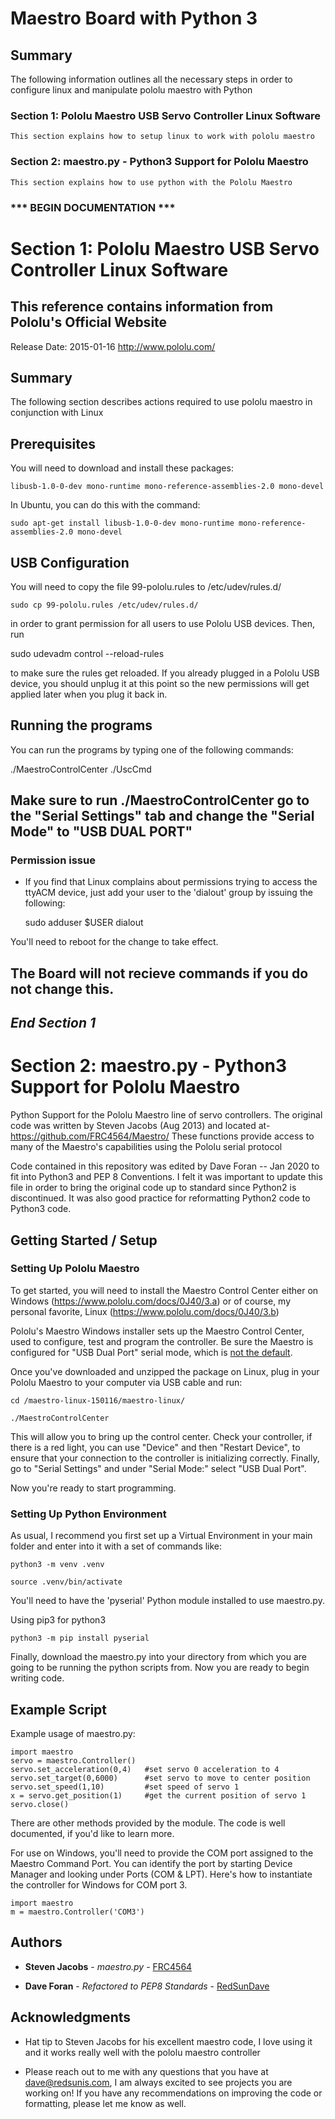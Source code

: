 # Maestro Board with Python 3

## Summary

The following information outlines all the necessary steps in order to configure linux and manipulate pololu maestro with Python

### Section 1: Pololu Maestro USB Servo Controller Linux Software

    This section explains how to setup linux to work with pololu maestro

### Section 2: maestro.py - Python3 Support for Pololu Maestro

    This section explains how to use python with the Pololu Maestro

### *** BEGIN DOCUMENTATION ***

# Section 1: Pololu Maestro USB Servo Controller Linux Software

## This reference contains information from Pololu's Official Website

Release Date: 2015-01-16
http://www.pololu.com/

## Summary

The following section describes actions required to use pololu maestro in conjunction with Linux

## Prerequisites

You will need to download and install these packages:

    libusb-1.0-0-dev mono-runtime mono-reference-assemblies-2.0 mono-devel

In Ubuntu, you can do this with the command:

    sudo apt-get install libusb-1.0-0-dev mono-runtime mono-reference-assemblies-2.0 mono-devel

## USB Configuration

You will need to copy the file 99-pololu.rules to /etc/udev/rules.d/

    sudo cp 99-pololu.rules /etc/udev/rules.d/

in order to grant permission for all users to use Pololu USB devices.
Then, run

  sudo udevadm control --reload-rules

to make sure the rules get reloaded.  If you already plugged in
a Pololu USB device, you should unplug it at this point so the new
permissions will get applied later when you plug it back in.

## Running the programs

You can run the programs by typing one of the following commands:

   ./MaestroControlCenter
   ./UscCmd

## Make sure to run ./MaestroControlCenter go to the "Serial Settings" tab and change the "Serial Mode" to "USB DUAL PORT"

### Permission issue

* If you find that Linux complains about permissions trying to access the ttyACM device, just add your user to the 'dialout' group by issuing the following:

    sudo adduser $USER dialout

You'll need to reboot for the change to take effect.

## The Board will not recieve commands if you do not change this.

## ***End Section 1***

# Section 2: maestro.py - Python3 Support for Pololu Maestro

Python Support for the Pololu Maestro line of servo controllers. The original 
code was written by Steven Jacobs (Aug 2013) and located at- https://github.com/FRC4564/Maestro/
These functions provide access to many of the Maestro's capabilities using the
Pololu serial protocol

Code contained in this repository was edited by Dave Foran -- Jan 2020 to fit 
into Python3 and PEP 8 Conventions. I felt it was important to update this file 
in order to bring the original code up to standard since Python2 is discontinued. 
It was also good practice for reformatting Python2 code to Python3 code.

## Getting Started / Setup

### Setting Up Pololu Maestro

To get started, you will need to install the Maestro Control Center either on Windows (https://www.pololu.com/docs/0J40/3.a) or of course, my personal favorite, Linux (https://www.pololu.com/docs/0J40/3.b)

Pololu's Maestro Windows installer sets up the Maestro Control Center, used to configure, test and program the controller.  Be sure the Maestro is configured for "USB Dual Port" serial mode, which is [not the default](https://www.pololu.com/docs/0J40/3.c).

Once you've downloaded and unzipped the package on Linux, plug in your Pololu Maestro
to your computer via USB cable and run:

    cd /maestro-linux-150116/maestro-linux/

    ./MaestroControlCenter

This will allow you to bring up the control center. Check your controller, if there is a red light, you can use "Device" and then "Restart Device", to ensure that your connection to the controller is initializing correctly. Finally, go to "Serial Settings" and under "Serial Mode:" select "USB Dual Port".

Now you're ready to start programming.

### Setting Up Python Environment

As usual, I recommend you first set up a Virtual Environment in your main folder and enter into it with a set of commands like:

    python3 -m venv .venv

    source .venv/bin/activate

You'll need to have the 'pyserial' Python module installed to use maestro.py.

Using pip3 for python3

    python3 -m pip install pyserial

Finally, download the maestro.py into your directory from which you are going to be running the python scripts from. Now you are ready to begin writing code.

## Example Script

Example usage of maestro.py:

    import maestro
    servo = maestro.Controller()
    servo.set_acceleration(0,4)   #set servo 0 acceleration to 4
    servo.set_target(0,6000)      #set servo to move to center position
    servo.set_speed(1,10)         #set speed of servo 1
    x = servo.get_position(1)     #get the current position of servo 1
    servo.close()

There are other methods provided by the module. The code is well documented, if you'd like to learn more.

For use on Windows, you'll need to provide the COM port assigned to the Maestro Command Port. You can identify the port by starting Device Manager and looking under Ports (COM & LPT). Here's how to instantiate the controller for Windows for COM port 3.

    import maestro
    m = maestro.Controller('COM3')

## Authors

* **Steven Jacobs** - *maestro.py* - [FRC4564](https://github.com/FRC4564)

* **Dave Foran** - *Refactored to PEP8 Standards* - [RedSunDave](https://github.com/RedSunDave)

## Acknowledgments

* Hat tip to Steven Jacobs for his excellent maestro code, I love using it and it works really well with the pololu maestro controller

* Please reach out to me with any questions that you have at dave@redsunis.com, I am always excited to see projects you are working on! If you have any recommendations on improving the code or formatting, please let me know as well.
